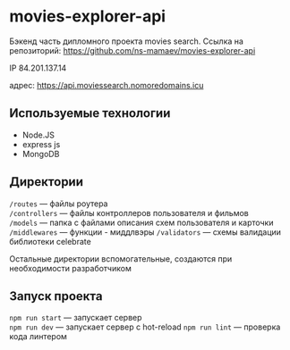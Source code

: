 # movies-explorer-api

Бэкенд часть дипломного проекта movies search.
Ссылка на репозиторий: https://github.com/ns-mamaev/movies-explorer-api

IP 84.201.137.14

адрес: https://api.moviessearch.nomoredomains.icu

## Используемые технологии
* Node.JS
* express js
* MongoDB

## Директории

`/routes` — файлы роутера  
`/controllers` — файлы контроллеров пользователя и фильмов   
`/models` — папка с файлами описания схем пользователя и карточки
`/middlewares` — функции - миддлвэры
`/validators` — схемы валидации библиотеки celebrate  
  
Остальные директории вспомогательные, создаются при необходимости разработчиком

## Запуск проекта

`npm run start` — запускает сервер   
`npm run dev` — запускает сервер с hot-reload
`npm run lint` — проверка кода линтером
